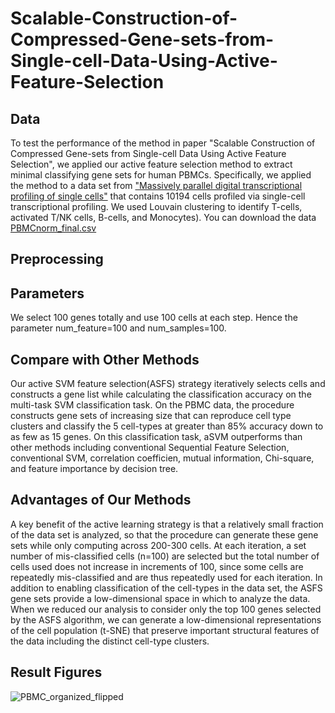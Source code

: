 # Scalable-Construction-of-Compressed-Gene-sets-from-Single-cell-Data-Using-Active-Feature-Selection

Data
----------

To test the performance of the method in paper "Scalable Construction of Compressed Gene-sets from Single-cell Data Using Active Feature Selection", we applied our active feature selection method to extract minimal classifying gene sets for human PBMCs. Specifically, we applied the method to a data set from ["Massively parallel digital transcriptional profiling of single cells"](https://www.nature.com/articles/ncomms14049) that contains 10194 cells profiled via single-cell transcriptional profiling. We used Louvain clustering to identify T-cells, activated T/NK cells, B-cells, and  Monocytes). You can download the data [PBMCnorm_final.csv](https://www.dropbox.com/h?preview=PBMCnorm_final.csv)

Preprocessing
----------

Parameters
----------

We select 100 genes totally and use 100 cells at each step. Hence the parameter num_feature=100 and num_samples=100.


Compare with Other Methods
----------

Our active SVM feature selection(ASFS) strategy iteratively selects cells and constructs a gene list while calculating the classification accuracy on the multi-task SVM classification task. On the PBMC data, the procedure constructs gene sets of increasing size that can reproduce cell type clusters and classify the 5 cell-types at greater than 85% accuracy down to as few as 15 genes. On this classification task, aSVM outperforms than other methods including conventional Sequential Feature Selection, conventional SVM, correlation coefficien, mutual information, Chi-square, and feature importance by decision tree.

Advantages of Our Methods
----------

A key benefit of the active learning strategy is that a relatively small fraction of the data set is analyzed, so that the procedure can generate these gene sets while only computing across 200-300 cells. At each iteration, a set number of mis-classified cells (n=100) are selected but the total number of cells used does not increase in increments of 100, since some cells are repeatedly mis-classified and are thus repeatedly used for each iteration.
In addition to enabling classification of the cell-types in the data set, the ASFS gene sets provide a low-dimensional space in which to analyze the data. When we reduced our analysis to consider only the top 100 genes selected by the ASFS algorithm, we can generate a low-dimensional representations of the cell population (t-SNE) that preserve important structural features of the data including the distinct cell-type clusters.

Result Figures
----------

![PBMC_organized_flipped](https://user-images.githubusercontent.com/32661461/111823639-26551100-8920-11eb-819f-0f36ad4e5518.png)

